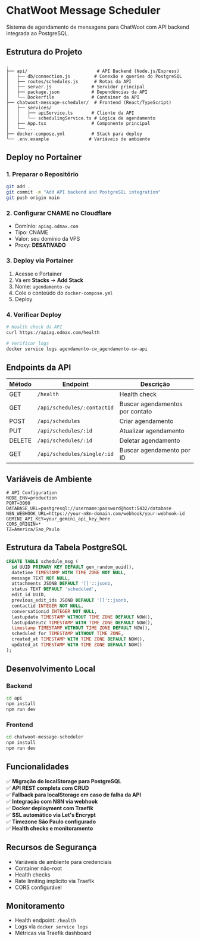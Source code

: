 # ChatWoot Message Scheduler

Sistema de agendamento de mensagens para ChatWoot com API backend integrada ao PostgreSQL.

## Estrutura do Projeto

```
.
├── api/                          # API Backend (Node.js/Express)
│   ├── db/connection.js         # Conexão e queries do PostgreSQL
│   ├── routes/schedules.js      # Rotas da API
│   ├── server.js               # Servidor principal
│   ├── package.json            # Dependências da API
│   └── Dockerfile              # Container da API
├── chatwoot-message-scheduler/  # Frontend (React/TypeScript)
│   ├── services/
│   │   ├── apiService.ts       # Cliente da API
│   │   └── schedulingService.ts # Lógica de agendamento
│   ├── App.tsx                 # Componente principal
│   └── ...
├── docker-compose.yml          # Stack para deploy
└── .env.example               # Variáveis de ambiente
```

## Deploy no Portainer

### 1. Preparar o Repositório
```bash
git add .
git commit -m "Add API backend and PostgreSQL integration"
git push origin main
```

### 2. Configurar CNAME no Cloudflare
- Domínio: `apiag.odmax.com`
- Tipo: CNAME
- Valor: seu domínio da VPS
- Proxy: **DESATIVADO**

### 3. Deploy via Portainer
1. Acesse o Portainer
2. Vá em **Stacks** → **Add Stack**
3. Nome: `agendamento-cw`
4. Cole o conteúdo do `docker-compose.yml`
5. Deploy

### 4. Verificar Deploy
```bash
# Health check da API
curl https://apiag.odmax.com/health

# Verificar logs
docker service logs agendamento-cw_agendamento-cw-api
```

## Endpoints da API

| Método | Endpoint | Descrição |
|--------|----------|-----------|
| GET | `/health` | Health check |
| GET | `/api/schedules/:contactId` | Buscar agendamentos por contato |
| POST | `/api/schedules` | Criar agendamento |
| PUT | `/api/schedules/:id` | Atualizar agendamento |
| DELETE | `/api/schedules/:id` | Deletar agendamento |
| GET | `/api/schedules/single/:id` | Buscar agendamento por ID |

## Variáveis de Ambiente

```env
# API Configuration
NODE_ENV=production
PORT=3000
DATABASE_URL=postgresql://username:password@host:5432/database
N8N_WEBHOOK_URL=https://your-n8n-domain.com/webhook/your-webhook-id
GEMINI_API_KEY=your_gemini_api_key_here
CORS_ORIGIN=*
TZ=America/Sao_Paulo
```

## Estrutura da Tabela PostgreSQL

```sql
CREATE TABLE schedule_msg (
  id UUID PRIMARY KEY DEFAULT gen_random_uuid(),
  datetime TIMESTAMP WITH TIME ZONE NOT NULL,
  message TEXT NOT NULL,
  attachments JSONB DEFAULT '[]'::jsonb,
  status TEXT DEFAULT 'scheduled',
  edit_id UUID,
  previous_edit_ids JSONB DEFAULT '[]'::jsonb,
  contactid INTEGER NOT NULL,
  conversationid INTEGER NOT NULL,
  lastupdate TIMESTAMP WITHOUT TIME ZONE DEFAULT NOW(),
  lastupdateutc TIMESTAMP WITH TIME ZONE DEFAULT NOW(),
  timestamp TIMESTAMP WITHOUT TIME ZONE DEFAULT NOW(),
  scheduled_for TIMESTAMP WITHOUT TIME ZONE,
  created_at TIMESTAMP WITH TIME ZONE DEFAULT NOW(),
  updated_at TIMESTAMP WITH TIME ZONE DEFAULT NOW()
);
```

## Desenvolvimento Local

### Backend
```bash
cd api
npm install
npm run dev
```

### Frontend
```bash
cd chatwoot-message-scheduler
npm install
npm run dev
```

## Funcionalidades

✅ **Migração do localStorage para PostgreSQL**  
✅ **API REST completa com CRUD**  
✅ **Fallback para localStorage em caso de falha da API**  
✅ **Integração com N8N via webhook**  
✅ **Docker deployment com Traefik**  
✅ **SSL automático via Let's Encrypt**  
✅ **Timezone São Paulo configurado**  
✅ **Health checks e monitoramento**

## Recursos de Segurança

- Variáveis de ambiente para credenciais
- Container não-root
- Health checks
- Rate limiting implícito via Traefik
- CORS configurável

## Monitoramento

- Health endpoint: `/health`
- Logs via `docker service logs`
- Métricas via Traefik dashboard